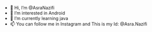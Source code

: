 - 👋 Hi, I’m @AsraNazifi
- 👀 I’m interested in Android 
- 🌱 I’m currently learning java
- 📫 You can follow me in Instagram and This is my Id: @Asra.Nazifi

<!---
AsraNazifi/AsraNazifi is a ✨ special ✨ repository because its `README.md` (this file) appears on your GitHub profile.
You can click the Preview link to take a look at your changes.
--->
